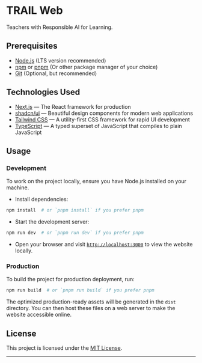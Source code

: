# TRAIL Web

Teachers with Responsible AI for Learning.

## Prerequisites

- [Node.js](https://nodejs.org/) (LTS version recommended)
- [npm](https://www.npmjs.com/) or [pnpm](https://pnpm.io/) (Or other package manager of your choice)
- [Git](https://git-scm.com/) (Optional, but recommended)

## Technologies Used

- [Next.js](https://nextjs.org/) — The React framework for production
- [shadcn/ui](https://ui.shadcn.com/) — Beautiful design components for modern web applications
- [Tailwind CSS](https://tailwindcss.com/) — A utility-first CSS framework for rapid UI development
- [TypeScript](https://www.typescriptlang.org/) — A typed superset of JavaScript that compiles to plain JavaScript

## Usage

### Development

To work on the project locally, ensure you have Node.js installed on your machine.

- Install dependencies:

```bash
npm install  # or `pnpm install` if you prefer pnpm
```

- Start the development server:

```bash
npm run dev  # or `pnpm run dev` if you prefer pnpm
```

- Open your browser and visit [`http://localhost:3000`](http://localhost:3000) to view the website locally.

### Production

To build the project for production deployment, run:

```bash
npm run build  # or `pnpm run build` if you prefer pnpm
```

The optimized production-ready assets will be generated in the `dist` directory. You can then host these files on a web server to make the website accessible online.

## License

This project is licensed under the [MIT License](LICENSE).

---

